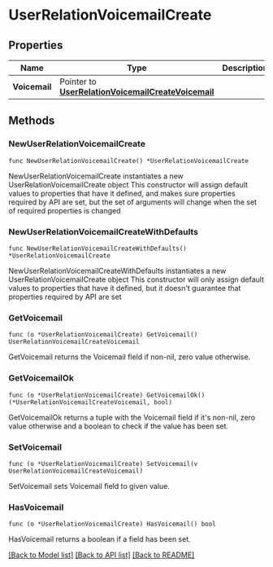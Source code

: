 # UserRelationVoicemailCreate

## Properties

Name | Type | Description | Notes
------------ | ------------- | ------------- | -------------
**Voicemail** | Pointer to [**UserRelationVoicemailCreateVoicemail**](UserRelationVoicemailCreateVoicemail.md) |  | [optional]

## Methods

### NewUserRelationVoicemailCreate

`func NewUserRelationVoicemailCreate() *UserRelationVoicemailCreate`

NewUserRelationVoicemailCreate instantiates a new UserRelationVoicemailCreate object
This constructor will assign default values to properties that have it defined,
and makes sure properties required by API are set, but the set of arguments
will change when the set of required properties is changed

### NewUserRelationVoicemailCreateWithDefaults

`func NewUserRelationVoicemailCreateWithDefaults() *UserRelationVoicemailCreate`

NewUserRelationVoicemailCreateWithDefaults instantiates a new UserRelationVoicemailCreate object
This constructor will only assign default values to properties that have it defined,
but it doesn't guarantee that properties required by API are set

### GetVoicemail

`func (o *UserRelationVoicemailCreate) GetVoicemail() UserRelationVoicemailCreateVoicemail`

GetVoicemail returns the Voicemail field if non-nil, zero value otherwise.

### GetVoicemailOk

`func (o *UserRelationVoicemailCreate) GetVoicemailOk() (*UserRelationVoicemailCreateVoicemail, bool)`

GetVoicemailOk returns a tuple with the Voicemail field if it's non-nil, zero value otherwise
and a boolean to check if the value has been set.

### SetVoicemail

`func (o *UserRelationVoicemailCreate) SetVoicemail(v UserRelationVoicemailCreateVoicemail)`

SetVoicemail sets Voicemail field to given value.

### HasVoicemail

`func (o *UserRelationVoicemailCreate) HasVoicemail() bool`

HasVoicemail returns a boolean if a field has been set.

[[Back to Model list]](../README.md#documentation-for-models) [[Back to API list]](../README.md#documentation-for-api-endpoints) [[Back to README]](../README.md)
